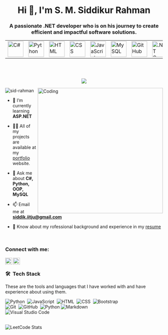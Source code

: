 <h1 align="center">Hi 👋, I'm S. M. Siddikur Rahman</h1>
<h3 align="center">A passionate .NET developer who is on his journey to create efficient and impactful software solutions.</h3>

<div align="center">
	<table>
		<tr>
			<td><img width="50" src="https://user-images.githubusercontent.com/25181517/121405384-444d7300-c95d-11eb-959f-913020d3bf90.png" alt="C#" title="C#"/></td>
			<td><img width="50" src="https://user-images.githubusercontent.com/25181517/183423507-c056a6f9-1ba8-4312-a350-19bcbc5a8697.png" alt="Python" title="Python"/></td>
			<td><img width="50" src="https://user-images.githubusercontent.com/25181517/192158954-f88b5814-d510-4564-b285-dff7d6400dad.png" alt="HTML" title="HTML"/></td>
			<td><img width="50" src="https://user-images.githubusercontent.com/25181517/183898674-75a4a1b1-f960-4ea9-abcb-637170a00a75.png" alt="CSS" title="CSS"/></td>
			<td><img width="50" src="https://user-images.githubusercontent.com/25181517/117447155-6a868a00-af3d-11eb-9cfe-245df15c9f3f.png" alt="JavaScript" title="JavaScript"/></td>
			<td><img width="50" src="https://user-images.githubusercontent.com/25181517/183896128-ec99105a-ec1a-4d85-b08b-1aa1620b2046.png" alt="MySQL" title="MySQL"/></td>
			<td><img width="50" src="https://user-images.githubusercontent.com/25181517/192108374-8da61ba1-99ec-41d7-80b8-fb2f7c0a4948.png" alt="GitHub" title="GitHub"/></td>
			<td><img width="50" src="https://user-images.githubusercontent.com/25181517/121405754-b4f48f80-c95d-11eb-8893-fc325bde617f.png" alt=".NET Core" title=".NET Core"/></td>
		</tr>
	</table>
</div>

<br>
<br>
<p align="center">
  <a href="https://github.com/DenverCoder1/readme-typing-svg"><img src="https://readme-typing-svg.herokuapp.com?lines=Engineering+Student;Problem+Solving;Communication;Innovation&center=true&width=500&height=50"></a>
</p>

<!-- img for right side -->
<img align="right" alt="Coding" width="400" src="https://res.cloudinary.com/superfolio/image/upload/v1620689979/68747470733a2f2f692e70696e696d672e636f6d2f6f726967696e616c732f63362f33332f63322f63363333633230656465383266306530636564376435373064626533613166332e676966_yjuh2s.gif"/>

<!-- ### Profile Visitors  -->
<p align="left"> <img src="https://komarev.com/ghpvc/?username=sid-rahman&label=Profile%20views&color=0e75b6&style=flat" alt="sid-rahman" /> </p>

- 🌱 I’m currently learning **ASP.NET**

- 👨‍💻 All of my projects are available at my [portfolio](https://sid-rahman.github.io/) website.

- 💬 Ask me about **C#, Python, OOP, MySQL**

- 📫 Email me at **siddik.iitju@gmail.com**

- 📄 Know about my rofessional background and experience in my [resume](https://drive.google.com/file/d/12X5sJGfWdMHsaPSZSY0EddHctEUac4xq/view?usp=sharing)

<br/>

### Connect with me:

<a href="https://www.linkedin.com/in/siddik-iitju">
  <img align="left" alt="Imtiaj's Linkedin" width="22px" src="https://cdn.jsdelivr.net/npm/simple-icons@v3/icons/linkedin.svg" />
</a>
<a href="https://www.instagram.com/lucid.sid">
  <img align="left" alt="Imtiaj's Instagram" width="22px" src="https://cdn.jsdelivr.net/npm/simple-icons@v3/icons/instagram.svg" />
</a>
<br/>

### 🛠 &nbsp;Tech Stack

These are the tools and languages that I have worked with and have experience about using them.

![Python](https://img.shields.io/badge/-Python-05122A?style=flat&logo=python)&nbsp;
![JavaScript](https://img.shields.io/badge/-JavaScript-05122A?style=flat&logo=javascript)&nbsp;
![HTML](https://img.shields.io/badge/-HTML-05122A?style=flat&logo=HTML5)&nbsp;
![CSS](https://img.shields.io/badge/-CSS-05122A?style=flat&logo=CSS3&logoColor=1572B6)&nbsp;
![Bootstrap](https://img.shields.io/badge/-Bootstrap-05122A?style=flat&logo=bootstrap&logoColor=563D7C)\
![Git](https://img.shields.io/badge/-Git-05122A?style=flat&logo=git)&nbsp;
![GitHub](https://img.shields.io/badge/-GitHub-05122A?style=flat&logo=github)&nbsp;
![Python](https://img.shields.io/badge/-Python-05122A?style=flat&logo=python)
![Markdown](https://img.shields.io/badge/-Markdown-05122A?style=flat&logo=markdown)\
![Visual Studio Code](https://img.shields.io/badge/-Visual%20Studio%20Code-05122A?style=flat&logo=visual-studio-code&logoColor=007ACC)&nbsp;
<br/> <br/>

<!-- ### LeetCode  -->
![LeetCode Stats](https://leetcard.jacoblin.cool/siddikx?theme=dark&font=Noto%20Sans%20Old%20Italic)
